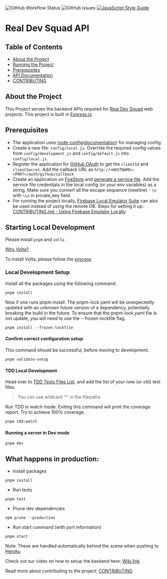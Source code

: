 ![GitHub Workflow Status](https://img.shields.io/github/workflow/status/Real-Dev-Squad/website-backend/Tests?style=for-the-badge)
![GitHub issues](https://img.shields.io/github/issues/Real-Dev-Squad/website-backend?style=for-the-badge)
[![JavaScript Style Guide](https://img.shields.io/badge/code_style-standard-brightgreen.svg?style=for-the-badge)](https://standardjs.com)

# Real Dev Squad API

<!-- TABLE OF CONTENTS -->

## Table of Contents

- [About the Project](#about-the-project)
- [Running the Project](#running-the-project)
- [Prerequisites](#prerequisites)
- [API Documentation](https://github.com/Real-Dev-Squad/website-api-contracts/)
- [CONTRIBUTING](CONTRIBUTING.md)

## About the Project

This Project serves the backend APIs required for [Real Dev Squad](https://realdevsquad.com/) web projects. This project is built in [Express.js](https://expressjs.com/).

## Prerequisites

- The application uses [node-config](https://github.com/lorenwest/node-config)([documentation](https://github.com/lorenwest/node-config/wiki/Configuration-Files)) for managing config.
- Create a new file: `config/local.js`. Override the required config values from `config/development.js` and `config/default.js` into `config/local.js`.
- Register the application for [GitHub OAuth](https://docs.github.com/en/developers/apps/creating-an-oauth-app) to get the `clientId` and `clientSecret`. Add the callback URL as `http://<HOSTNAME>:<PORT>/auth/github/callback`
- Create an application on [FireStore](https://firebase.google.com/docs/firestore) and [generate a service file](https://cloud.google.com/iam/docs/creating-managing-service-account-keys). Add the service file credentials in the local config (or your env variables) as a string. Make sure you convert all the escape sequence (newline) - `\n` with `\\n` in private_key field.
- For running the project locally, [Firebase Local Emulator Suite](https://firebase.google.com/docs/emulator-suite) can also be used instead of using the remote DB. Steps for setting it up: [CONTRIBUTING.md - Using Firebase Emulator Locally](https://github.com/Real-Dev-Squad/website-backend/blob/develop/CONTRIBUTING.md#using-firebase-emulator-locally)

## Starting Local Development

Please install `pnpm` and `volta`

[Why Volta?](https://docs.volta.sh/guide/#why-volta)

To install Volta, please follow the [process](https://docs.volta.sh/guide/getting-started)

### Local Development Setup

Install all the packages using the following command:

```shell
pnpm install
```
Now if one runs pnpm install. The pnpm-lock.yaml will be unexpectedly updated with an unknown future version of a dependency, potentially breaking the build in the future. To ensure that the pnpm-lock.yaml file is not update, you will need to use the --frozen-lockfile flag.

```shell
pnpm install --frozen-lockfile
```

#### Confirm correct configuration setup

This command should be successful, before moving to development.


```shell
pnpm validate-setup
```

#### TDD Local Development

Head over to [TDD Tests Files List](scripts/tests/tdd-files-list.txt), and add the list of your new (or old) test files.

> You can use wildcard '\*' in the filepaths

Run TDD in watch mode. Exiting this command will print the coverage report. Try to achieve 100% coverage.

```shell
pnpm tdd:watch
```

#### Running a server in Dev mode

```shell
pnpm dev
```

## What happens in production:

- Install packages

```
pnpm install
```

- Run tests

```
pnpm test
```

- Prune dev dependencies

```
npm prune --production
```

- Run start command (with port information)

```
pnpm start
```

Note: These are handled automatically behind the scene when pushing to [Heroku](https://devcenter.heroku.com/)

Check out our video on how to setup the backend here: [Wiki link](https://github.com/Real-Dev-Squad/website-backend/wiki/Backend-setup-and-understanding-the-flow)

Read more about contributing to the project: [CONTRIBUTING](CONTRIBUTING.md)
